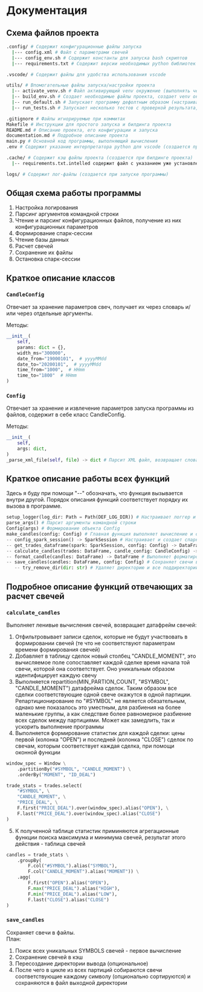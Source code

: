 # Документация

## Схема файлов проекта
``` bash
.config/ # Содержит конфигурационные файлы запуска
  |--- config.xml # Файл с параметрами свечей
  |--- config_env.sh # Содержит константы для запуска bash скриптов
  |--- requirements.txt # Содержит версии необходимых python библиотек

.vscode/ # Содержит файлы для удобства использования vscode

utils/ # Впомогательные файлы запуска/настройки проекта
  |-- activate_venv.sh # Файл активирующий venv окружение (выполнять через source)
  |-- build_env.sh # Создает необходимые файлы проекта, создает venv окружение, устанавливает нужные библиотеки
  |-- run_default.sh # Запускает программу дефолтным образом (настраивается в config_env.sh)
  |-- run_tests.sh # Запускает несколько тестов с проверкой результата, перед запуском необходимо правильно указать внутренние константы 

.gitignore # Файлы игнорируемые при коммитах
Makefile # Инструкции для простого запуска и билдинга проекта
README.md # Описание проекта, его конфигурации и запуска
documentation.md # Подробное описание проекта
main.py # Основной код программы, выполняющий вычисления
.env # Содержит указание интерпретатора python для vscode (создается при билдинге проекта)

.cache/ # Содержит кэш файлы проекта (создается при билдинге проекта)
  |-- requirements.txt.intelled содержит файл с указанием уже установленных библиотек (для оптимизации работы build_env.sh)

logs/ # Содержит лог-файлы (создается при запуске программы)

```

## Общая схема работы программы 
1. Настройка логирования
2. Парсинг аргументов командной строки
3. Чтение и парсинг конфигурационных файлов, получение из них конфигурационных параметров
4. Формирование спарк-сессии
5. Чтение базы данных
6. Расчет свечей
7. Сохранение их файлы
8. Остановка спарк-сессии

## Краткое описание классов
### `CandleConfig`
Отвечает за хранение параметров свеч, получает их через словарь и/или через отдельные аргументы.  

Методы:
``` python
__init__(
    self,
    params: dict = {},
    width_ms="300000",
    date_from="19000101",  # yyyyMMdd
    date_to="20200101",  # yyyyMMdd
    time_from="1000",  # HHmm
    time_to="1800"  # HHmm
)
```

### `Config`
Отвечает за хранение и извлечение параметров запуска программы из файлов, содержит в себе класс CandleConfig.  

Методы:
``` python
__init__(
    self,
    args: dict,
) 
_parse_xml_file(self, file) -> dict # Парсит XML файл, возвращает словарь состоящий из всех извлеченных параметров (нужен для получения параметров свечей)
```

## Краткое описание работы всех функций 
Здесь я буду при помощи "--" обозначать, что функция вызывается внутри другой. Порядок описания функций соответствует порядку их вызова в программе.
``` python
setup_logger(log_dir: Path = Path(DEF_LOG_DIR)) # Настраивает логгер и хэндлеры для вывода в консоль и в файл
parse_args() # Парсит аргументы командной строки
Config(args) # Формирование объекта Config
make_candles(config: Config) # Главная функция выполняет вычисление и сохранение свечей в файлы
-- config_spark_session() -> SparkSession # Настраивает и создает спарк-сессию
-- get_trades_dataframe(spark: SparkSession, config: Config) -> DataFrame # Чтение базы данных и формирование датафрейма сделок
-- calculate_candles(trades: DataFrame, candle_config: CandleConfig) -> DataFrame # Выполняет все вычисления свечей, возвращает датафрейм свечей (ленивые)
-- format_candle(candles: DataFrame) -> DataFrame # Выполняет форматирование свечей (округление полей, форматирование времени, триминг)
-- save_candles(candles: DataFrame, config: Config) # Сохраняет свечи в файлы 
   -- try_remove_dir(dir: str) # Удаляет директорию и все поддиректории или вызывает ошибку
```

## Подробное описание функций отвечающих за расчет свечей 
### `calculate_candles`
Выполняет ленивые вычисления свечей, возвращает датафрейм свечей:
1. Отфильтровывает записи сделок, которые не будут участвовать в формировании свечей (те что не соответствуют параметрам времени формирования свечей)
2. Добавляет в таблицу сделок новый столбец "CANDLE_MOMENT", это вычисляемое поле сопоставляет каждой сделке время начала той свечи, которой она соответствует. Оно уникальным образом идентифицирует каждую свечу
3. Выполняется repartition(MIN_PARTION_COUNT, "#SYMBOL", "CANDLE_MOMENT") датафрейма сделок. Таким образом все сделки соответствующие одной свече окажутся в одной партиции. Репартиционирование по "#SYMBOL" не является обязательным, однако мне показалось это уместным, для разбиения на более маленькие группы, а как следствие более равномерное разбиение всех сделок между партициями. Может как замедлить, так и ускорить выполнение программы
4. Выполняется формирование статистик для каждой сделки: цены первой (колонка "OPEN") и последней (колонка "CLOSE") сделок по свечам, которым соответствует каждая сделка, при помощи оконной функции
``` python
window_spec = Window \
    .partitionBy("#SYMBOL", "CANDLE_MOMENT") \
    .orderBy("MOMENT", "ID_DEAL")

trade_stats = trades.select(
    "#SYMBOL", \
    "CANDLE_MOMENT", \
    "PRICE_DEAL", \
    F.first("PRICE_DEAL").over(window_spec).alias("OPEN"), \
    F.last("PRICE_DEAL").over(window_spec).alias("CLOSE")
)
```

5. К полученной таблице статистик приминяются агрегационные функции поиска максимума и минимума свечей, результат этого действия - таблица свечей
``` python
candles = trade_stats \
    .groupBy(
        F.col("#SYMBOL").alias("SYMBOL"),
        F.col("CANDLE_MOMENT").alias("MOMENT")) \
    .agg(
        F.first("OPEN").alias("OPEN"),
        F.max("PRICE_DEAL").alias("HIGH"),
        F.min("PRICE_DEAL").alias("LOW"),
        F.last("CLOSE").alias("CLOSE")
)
```

### `save_candles`
Сохраняет свечи в файлы.  
План:
1. Поиск всех уникальных SYMBOLS свечей - первое вычисление
2. Сохранение свечей в кэш
3. Пересоздание директории вывода (опциональное)
4. После чего в цикле из всех партиций собираются свечи соответствующие каждому символу (опционально сортируются) и сохраняются в файл выходной директории
